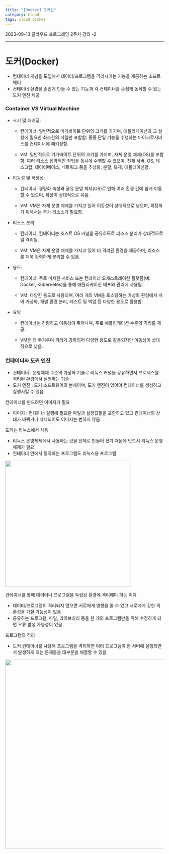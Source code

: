 ```yaml
---
title: "[Docker] 도커란"
category: Cloud
tags: cloud docker 
---
```


2023-09-13 클라우드 프로그래밍 2주차 강의 -2

-----

# 도커(Docker)
- 컨테이너 개념을 도입해서 데이터/프로그램을 격리시키는 기능을 제공하는 소프트웨어
- 컨테이너 환경을 손쉽게 만들 수 있는 기능과 각 컨테이너를 손쉽게 동작할 수 있는 도커 엔진 제공

### Container VS Virtual Machine
- 크기 및 패키징:
    - <p class="text-blue">컨테이너: 일반적으로 메가바이트 단위의 크기를 가지며, 애플리케이션과 그 실행에 필요한 최소한의 파일만 포함함. 종종 단일 기능을 수행하는 마이크로서비스를 컨테이너에 패키징함.</p>
    - <p class="text-red">VM: 일반적으로 기가바이트 단위의 크기를 가지며, 자체 운영 체제(OS)를 포함함. 여러 리소스 집약적인 작업을 동시에 수행할 수 있으며, 전체 서버, OS, 데스크탑, 데이터베이스, 네트워크 등을 추상화, 분할, 복제, 에뮬레이션함.</p>
- 이동성 및 확장성:
    - <p class="text-blue">컨테이너: 경량화 속성과 공유 운영 체제(OS)로 인해 여러 환경 간에 쉽게 이동할 수 있으며, 확장이 상대적으로 쉬움.</p>
    - <p class="text-red">VM: VM은 자체 운영 체제를 가지고 있어 이동성이 상대적으로 낮으며, 확장하기 위해서는 추가 리소스가 필요함.</p>
- 리소스 분리:
    - <p class="text-blue">컨테이너: 컨테이너는 호스트 OS 커널을 공유하므로 리소스 분리가 상대적으로 덜 격리됨.</p>
    - <p class="text-red">VM: VM은 자체 운영 체제를 가지고 있어 더 격리된 환경을 제공하며, 리소스를 더욱 강력하게 분리할 수 있음.</p>
- 용도:
    - <p class="text-blue">컨테이너: 주로 미세한 서비스 또는 컨테이너 오케스트레이션 플랫폼(예: Docker, Kubernetes)을 통해 애플리케이션 배포와 관리에 사용됨.</p>
    - <p class="text-red">VM: 다양한 용도로 사용되며, 여러 개의 VM을 호스팅하는 가상화 환경에서 서버 가상화, 개발 환경 분리, 테스트 및 백업 등 다양한 용도로 활용함.</p>
- 요약
    - <p class="text-blue">​​​컨테이너는 경량하고 이동성이 뛰어나며, 주로 애플리케이션 수준의 격리를 제공.</p>
    - <p class="text-red">VM은 더 무거우며 격리가 강화되어 다양한 용도로 활용되지만 이동성이 상대적으로 낮음.</p>


### 컨테이너와 도커 엔진
- 컨테이너 : 운영체제 수준의 가상화 기술로 리눅스 커널을 공유하면서 프로세스를 격리된 환경에서 실행하는 기술
- 도커 엔진 : 도커 소프트웨어의 본체이며, 도커 엔진이 있어야 컨테이너를 생성하고 실행시킬 수 있음

컨테이너를 만드려면 이미지가 필요
- 이미지 : 컨테이너 실행에 필요한 파일과 설정값들을 포함하고 있고 컨테이너의 상태가 바뀌거나 삭제되어도 이미지는 변하지 않음

도커는 리눅스에서 사용
- 리눅스 운영체제에서 사용하는 것을 전제로 만들어 졌기 때문에 반드시 리눅스 운영체제가 필요
- 컨테이너 안에서 동작하는 프로그램도 리눅스용 프로그램

<img width="400" src="https://github.com/junodevv/junodevv.github.io/assets/126752196/9bdea326-517d-42ca-84ec-3f96065d0b5d">

컨테이너를 통해 데이터나 프로그램을 독립된 환경에 격리해야 하는 이유
- 데이터/프로그램이 격리되지 않으면 서로에게 영향을 줄 수 있고 서로에게 강한 의존성을 가질 가능성이 있음
- 공유하는 프로그램, 파일, 라이브러리 등을 한 개의 프로그램만을 위해 수정하게 되면 오류 발생 가능성이 있음

프로그램의 격리
- 도커 컨테이너를 사용해 프로그램을 격리하면 여러 프로그램이 한 서버에 실행되면서 발생하게 되는 문제들을 대부분을 해결할 수 있음

<img width="600" src="https://github.com/junodevv/junodevv.github.io/assets/126752196/8c64703b-140a-44e5-b321-929aa1809adb">

<p class="text-red"></p>
<p class="text-blue"></p>